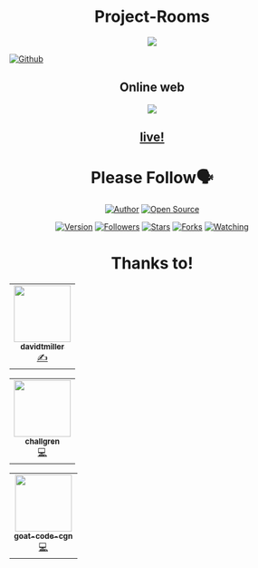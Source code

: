 <h1 align="center">Project-Rooms</h1>
<p align="center"><img src="https://g.top4top.io/p_1808r6br10.png"/></p> <a href="https://github.com/IHackYours"><img title="Github" src="https://img.shields.io/badge/Github-IHACK--YOURS--GANS😳-blue?style=for-the-badge&logo=github"></a> 
<h2 align="center"><a
<h1 align="center">Online web</h1>
<p align="center"><img src="https://h.top4top.io/p_18084smhq1.png"/></p>
<h2 align="center"><a href="https://ihackyours.github.io/project-rooms/">live!</a></h2>

<h1 align="center">Please Follow🗣️</h1>
<p align="center">
<a href="https://github.com/IHackYours"><img title="Author" src="https://img.shields.io/badge/Author-IHACK--YOURS-red.svg?style=for-the-badge&logo=github"></a>
<a href="#"><img title="Open Source" src="https://img.shields.io/badge/Open Source-🗣️-green?style=for-the-badge"></a>
</p>
<p align="center">
<a href="#"><img title="Version" src="https://img.shields.io/badge/Version-10.0-green.svg?style=flat-square"></a>
<a href="https://github.com/IHackYours/followers"><img title="Followers" src="https://img.shields.io/github/followers/IHackYours?color=blue&style=flat-square"></a>
<a href="https://github.com/IHackYours/project-rooms/stargazers/"><img title="Stars" src="https://img.shields.io/github/stars/IHackYours/project-rooms?color=red&style=flat-square"></a>
<a href="https://github.com/IHackYours/project-rooms/network/members"><img title="Forks" src="https://img.shields.io/github/forks/IHackYours/project-rooms?color=red&style=flat-square"></a>
<a href="https://github.com/IHackYours/project-rooms/watchers"><img title="Watching" src="https://img.shields.io/github/watchers/IHackYours/project-rooms?label=Watchers&color=blue&style=flat-square"></a>
</p>
<h1 align="center">Thanks to!</h1>
<table> <tr> <td align="center"><a href="https://github.com/davidtmiller"><img src="https://avatars3.githubusercontent.com/u/8400627?s=400&u=1d25916fae20f2d7c6860b51125fb01f92a08377&v=4" width="100px;" alt=""/><br /><sub><b>davidtmiller</b></sub></a><br /><a href="#design-davidtmiller" title="Design">✍️</a></td>
<table> <tr> <td align="center"><a href="https://github.com/challgren"><img src="https://avatars2.githubusercontent.com/u/88909?s=400&u=771a584d06b5d05bc3f162caf73bbfe6530e46da&v=4" width="100px;" alt=""/><br /><sub><b>challgren</b></sub></a><br /><a href="#design-challgren" title="Design">💻</a></td>
<table> <tr> <td align="center"><a href="https://github.com/goat-code-cgn"><img src="https://avatars3.githubusercontent.com/u/49639925?s=400&u=62358af118832e6dead55f1267ee319676bcf0d9&v=4" width="100px;" alt=""/><br /><sub><b>goat-code-cgn</b></sub></a><br /><a href="#design-goat-code-cgn" title="Design">💻</a></td>
